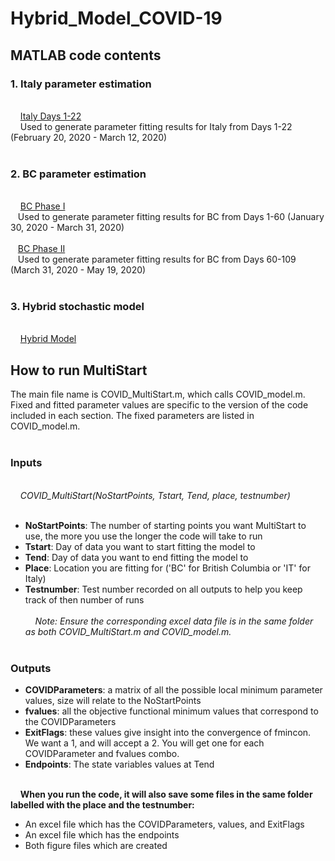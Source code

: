# Hybrid_Model_COVID-19

## MATLAB code contents
### 1. Italy parameter estimation ### 
<br /> &nbsp;&nbsp;&nbsp;
[Italy Days 1-22](https://github.com/cedholm/Hybrid_Model_COVID-19/tree/main/Italy%20Parameter%20Estimation)
<br /> &nbsp;&nbsp;&nbsp;
Used to generate parameter fitting results for Italy from Days 1-22 (February 20, 2020 - March 12, 2020)
<br /> &nbsp;&nbsp;


### 2. BC parameter estimation ### 
<br /> &nbsp;&nbsp;&nbsp;
[BC Phase I](https://github.com/cedholm/Hybrid_Model_COVID-19/tree/main/BC%20Parameter%20Estimation/Phase%201)
<br /> &nbsp;&nbsp;
Used to generate parameter fitting results for BC from Days 1-60 (January 30, 2020 - March 31, 2020)
<br /> &nbsp;&nbsp;
<br /> &nbsp;&nbsp;
[BC Phase II](https://github.com/cedholm/Hybrid_Model_COVID-19/tree/main/BC%20Parameter%20Estimation/Phase%202)
<br /> &nbsp;&nbsp;
Used to generate parameter fitting results for BC from Days 60-109 (March 31, 2020 - May 19, 2020)
<br /> &nbsp;&nbsp;

### 3. Hybrid stochastic model ### 
<br /> &nbsp;&nbsp;&nbsp;
[Hybrid Model](https://github.com/cedholm/Hybrid_Model_COVID-19/tree/main/Hybrid%20Model)


## How to run MultiStart
The main file name is COVID_MultiStart.m, which calls COVID_model.m. Fixed and fitted parameter values are specific to the version of the code included in each section. The fixed parameters are listed in COVID_model.m.
<br /> &nbsp;&nbsp;

### Inputs ###
<br /> &nbsp;&nbsp;&nbsp;
*COVID_MultiStart(NoStartPoints, Tstart, Tend, place, testnumber)*
<br /> &nbsp;&nbsp;&nbsp;
- **NoStartPoints**: The number of starting points you want MultiStart to use, the more you use the longer the code will take to run 
- **Tstart**: Day of data you want to start fitting the model to 
- **Tend**: Day of data you want to end fitting the model to 
- **Place**: Location you are fitting for ('BC' for British Columbia or 'IT' for Italy)
- **Testnumber**: Test number recorded on all outputs to help you keep track of then number of runs
<br /> &nbsp;&nbsp;&nbsp;
<br /> &nbsp;&nbsp;&nbsp;
*Note: Ensure the corresponding excel data file is in the same folder as both COVID_MultiStart.m and COVID_model.m.*
<br /> &nbsp;&nbsp;&nbsp;

### Outputs ###
- **COVIDParameters**: a matrix of all the possible local minimum parameter values, size will relate to the NoStartPoints
- **fvalues**: all the objective functional minimum values that correspond to the COVIDParameters
- **ExitFlags**: these values give insight into the convergence of fmincon. We want a 1, and will accept a 2. You will get one for each COVIDParameter and fvalues combo.
- **Endpoints**: The state variables values at Tend

<br /> &nbsp;&nbsp;&nbsp;
**When you run the code, it will also save some files in the same folder labelled with the place and the testnumber:**
- An excel file which has the COVIDParameters, values, and ExitFlags
- An excel file which has the endpoints 
- Both figure files which are created


